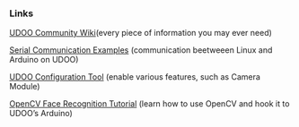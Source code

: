 
### Links

[UDOO Community Wiki](http://elinux.org/UDOO)(every piece of information you may ever need)

[Serial Communication Examples](https://github.com/UDOOboard/serial_libraries_examples)  (communication beetweeen Linux and Arduino on UDOO)

[UDOO Configuration Tool](http://elinux.org/UDOO_Configuration_Tool)  (enable various features, such as Camera Module)

[OpenCV Face Recognition Tutorial](http://www.udoo.org/ProjectsAndTutorials/face-recognition-face-tracking-via-opencv-and-udoo/)  (learn how to use OpenCV and hook it to UDOO’s Arduino)


